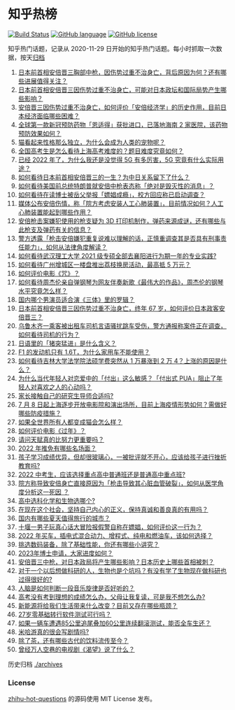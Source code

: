 # 知乎热榜
[![Build Status](https://github.com/ToWeLong/zhihu-hot-questions/workflows/CI/badge.svg)](https://github.com/ToWeLong/zhihu-hot-questions/actions)
[![GitHub language](https://img.shields.io/badge/language-golang-orange.svg)](https://golang.org/)
[![GitHub license](https://img.shields.io/github/license/ToWeLong/zhihu-hot-questions)](https://github.com/ToWeLong/zhihu-hot-questions/blob/main/LICENSE)

知乎热门话题，记录从 2020-11-29 日开始的知乎热门话题。每小时抓取一次数据，按天[归档](./archives)

<!-- BEGIN -->

1. [日本前首相安倍晋三胸部中枪，因伤势过重不治身亡，背后原因为何？还有哪些进展值得关注？](https://www.zhihu.com/question/542176683)
1. [日本前首相安倍晋三因伤势过重不治身亡，可能对日本政坛和国际局势产生哪些影响？](https://www.zhihu.com/question/542185276)
1. [安倍晋三因伤势过重不治身亡，如何评价「安倍经济学」的历史作用，目前日本经济面临哪些困难？](https://www.zhihu.com/question/542206113)
1. [全球第一款新冠预防药物「恩适得」获批进口，已落地海南 2 家医院，该药物预防效果如何？](https://www.zhihu.com/question/541968370)
1. [猫看起来性格那么独立，为什么会成为人类的宠物呢？](https://www.zhihu.com/question/507238700)
1. [全国高考生是怎么看待上海高考难度的？题目难度究竟如何？](https://www.zhihu.com/question/475966172)
1. [已经 2022 年了，为什么我还是没觉得 5G 有多厉害，5G 究竟有什么实际用途？](https://www.zhihu.com/question/506028125)
1. [如何看待日本前首相安倍晋三的一生？为中日关系留下了什么？](https://www.zhihu.com/question/542188289)
1. [如何看待美国前总统特朗普就安倍中枪表态称「绝对是毁灭性的消息」？](https://www.zhihu.com/question/542208262)
1. [如何看待在读博士被岳父举报「嫖娼成瘾」，校方回应称已启动调查？](https://www.zhihu.com/question/542057433)
1. [媒体公布安倍伤情，称「院方考虑安装人工心肺装置」，目前情况如何？人工心肺装置能起到哪些作用？](https://www.zhihu.com/question/542218669)
1. [安倍枪击案嫌犯使用的枪支疑为 3D 打印机制作，弹药来源成谜，还有哪些与此枪支及弹药有关的信息？](https://www.zhihu.com/question/542211522)
1. [警方透露「枪击安倍嫌犯重复说难以理解的话，正慎重调查其是否具有刑事责任能力」，如何从法律角度解读？](https://www.zhihu.com/question/542229341)
1. [如何看待武汉理工大学 2021 级专硕全部去襄阳进行为期一年的专业实践?](https://www.zhihu.com/question/541786762)
1. [如何看待广州增城区一楼盘推出荔枝换房活动，最高抵 5 万元？](https://www.zhihu.com/question/541887504)
1. [如何评价电影《咒》？](https://www.zhihu.com/question/522624165)
1. [如何看待周杰伦亲自弹钢琴为网友伴奏新歌《最伟大的作品》，周杰伦的钢琴水平究竟怎么样？](https://www.zhihu.com/question/542184106)
1. [国内哪个男演员适合演《三体》里的罗辑？](https://www.zhihu.com/question/540660392)
1. [日本前首相安倍晋三因伤势过重不治身亡，终年 67 岁，如何评价日本政客安倍晋三？](https://www.zhihu.com/question/542233867)
1. [乌鲁木齐一乘客被出租车司机言语骚扰跳车受伤，警方通报称案件正在调查，如何看待司机的行为？](https://www.zhihu.com/question/542163246)
1. [日语里的「猪突猛进」是什么含义？](https://www.zhihu.com/question/540545482)
1. [F1 的发动机只有 1.6T，为什么家用车不能使用？](https://www.zhihu.com/question/541759183)
1. [如何看待吉林大学法学院法硕学费突然从 1 万暴涨到 2 万 4？上涨的原因是什么？](https://www.zhihu.com/question/541637826)
1. [为什么当代年轻人对恋爱中的「付出」这么敏感？「付出式 PUA」阻止了年轻人对喜欢之人的心动吗？](https://www.zhihu.com/question/542045150)
1. [家长接触自己的研究生导师合适吗?](https://www.zhihu.com/question/49569932)
1. [7 月 8 日起上海逐步开放电影院和演出场所，目前上海疫情形势如何？需做好哪些防疫措施？](https://www.zhihu.com/question/542150467)
1. [如果全世界所有人都变成猫会怎么样？](https://www.zhihu.com/question/541572376)
1. [如何评价电影《过年》？](https://www.zhihu.com/question/23363549)
1. [请问天赋真的比努力更重要吗？](https://www.zhihu.com/question/542064358)
1. [2022 年推免有哪些名场面？](https://www.zhihu.com/question/489093855)
1. [孩子学习成绩优异，但却很玻璃心，一被批评就不开心，应该给孩子进行挫折教育吗?](https://www.zhihu.com/question/541634342)
1. [2022 中考生，应该选择重点高中普通班还是普通高中重点班?](https://www.zhihu.com/question/541707733)
1. [院方称导致安倍身亡直接原因为「枪击导致其心脏血管破裂」，如何从医学角度分析这一死因 ？](https://www.zhihu.com/question/542241353)
1. [高中选科化学和生物选哪个?](https://www.zhihu.com/question/541914714)
1. [在现在这个社会，坚持自己内心的正义，保持真诚和善良真的有用吗？](https://www.zhihu.com/question/541922367)
1. [国内有哪些夏天值得旅行的城市？](https://www.zhihu.com/question/534248606)
1. [十堰一男子玩真心话大冒险报假警自称在嫖娼，如何评价这一行为？](https://www.zhihu.com/question/542000196)
1. [2022 年买车，插电式混合动力、增程式、纯电和燃油车，该如何选择？](https://www.zhihu.com/question/532089094)
1. [挑选数码装备，除了基础性能，你还有哪些小讲究？](https://www.zhihu.com/question/535329123)
1. [2023年博士申请，大家进度如何？](https://www.zhihu.com/question/527490475)
1. [安倍晋三中枪，对日本政局将产生哪些影响？日本历史上哪些首相被刺？](https://www.zhihu.com/question/542212129)
1. [对于一个以后想做科研的人，生物也是个坑吗？有没有学了生物现在做科研也过得很好的?](https://www.zhihu.com/question/539719579)
1. [人脑是如何判断一段音乐旋律是否好听的？](https://www.zhihu.com/question/539164549)
1. [高考没有考到理想的成绩怎么办，父母让我复读，可是我不想怎么办?](https://www.zhihu.com/question/542149713)
1. [新能源将给我们生活带来什么改变？目前又存在哪些瓶颈？](https://www.zhihu.com/question/538588714)
1. [27岁零基础转行软件测试可行吗？](https://www.zhihu.com/question/537646390)
1. [如果一辆车遭遇85公里追尾叠加60公里连续翻滚测试，能否全车生还？](https://www.zhihu.com/question/542067512)
1. [米哈游真的很会写剧情吗?](https://www.zhihu.com/question/527664808)
1. [除了茶，还有哪些古代的饮料流传至今？](https://www.zhihu.com/question/541406973)
1. [曾经万人空巷的电视剧《渴望》说了什么？](https://www.zhihu.com/question/45910201)

<!-- END -->

历史归档 [./archives](./archives)


### License
[zhihu-hot-questions](https://github.com/towelong/zhihu-hot-questions) 的源码使用 MIT License 发布。